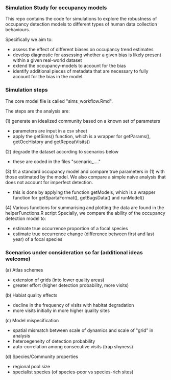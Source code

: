 ### Simulation Study for occupancy models

This repo contains the code for simulations to explore the robustness of occupancy detection models to different types of human data collection behaviours.

Specifically we aim to:
- assess the effect of different biases on occupancy trend estimates
- develop diagnostic for assessing whether a given bias is likely present within a given real-world dataset
- extend the occupancy-models to account for the bias
- identify additional pieces of metadata that are necessary to fully account for the bias in the model.

### Simulation steps
The core model file is called "sims_workflow.Rmd".

The steps are the analysis are:

(1) generate an idealized community based on a known set of parameters
  - parameters are input in a csv sheet
  - apply the getSims() function, which is a wrapper for getParams(), getOccHistory and
    getRepeatVisits()
    
(2) degrade the dataset according to scenarios below
  - these are coded in the files "scenario_...."
  
(3) fit a standard occupancy model and compare true parameters in (1) with those estimated by     the model. We also compare a simple naive analysis that does not account for imperfect        detection. 
  - this is done by applying the function getModels, which is a wrapper function for            getSpartaFormat(), getBugsData() and runModel()
    
(4) Various functions for summarising and plotting the data are found in the helperFunctions.R script
  Specially, we compare the ability of the occupancy detection model to:
  - estimate true occurrence proportion of a focal species
  - estimate true occurrence change (difference between first and last year) of a focal           species
    
### Scenarios under consideration so far (additional ideas welcome)
(a) Atlas schemes
  - extension of grids (into lower quality areas)
  - greater effort (higher detection probability, more visits)
  
(b) Habiat quality effects
  - decline in the frequency of visits with habitat degradation
  - more visits initially in more higher quality sites
  
(c) Model mispecification
  - spatial mismatch between scale of dynamics and scale of "grid" in analysis
  - heteroegeneity of detection probability
  - auto-correlation among consecutive visits (trap shyness)

(d) Species/Community properties
  - regional pool size
  - specialist species (of species-poor vs species-rich sites)